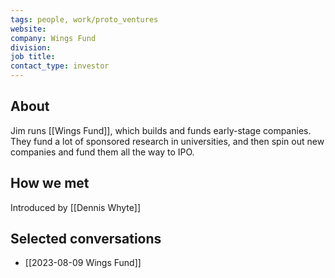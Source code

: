 ```yaml
---
tags: people, work/proto_ventures
website: 
company: Wings Fund
division:
job title: 
contact_type: investor
---
```

## About
Jim runs [[Wings Fund]], which builds and funds early-stage companies. They fund a lot of sponsored research in universities, and then spin out new companies and fund them all the way to IPO.

## How we met
Introduced by [[Dennis Whyte]]
## Selected conversations
- [[2023-08-09 Wings Fund]]